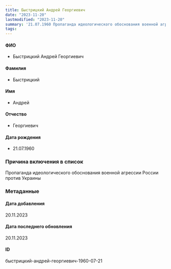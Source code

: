 ```yaml
---
title: Быстрицкий Андрей Георгиевич
date: "2023-11-20"
lastmodified: "2023-11-20"
summary: '21.07.1960 Пропаганда идеологического обоснования военной агрессии России против Украины'
tags: 
---
```

<!--# pp2-->
<!--## Фигурант-->
<!--### Личные данные-->
#### ФИО
- Быстрицкий Андрей Георгиевич
#### Фамилия
- Быстрицкий
#### Имя
- Андрей
#### Отчество
- Георгиевич
#### Дата рождения
- 21.07.1960
### Причина включения в список
Пропаганда идеологического обоснования военной агрессии России против Украины
### Метаданные
#### Дата добавления
20.11.2023
#### Дата последнего обновления
20.11.2023
#### ID
быстрицкий-андрей-георгиевич-1960-07-21
<!--## END;-->
